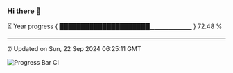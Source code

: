 ### Hi there 👋

⏳ Year progress { █████████████████████▁▁▁▁▁▁▁▁▁ } 72.48 %

---

⏰ Updated on Sun, 22 Sep 2024 06:25:11 GMT

![Progress Bar CI](https://github.com/liununu/liununu/workflows/Progress%20Bar%20CI/badge.svg)
